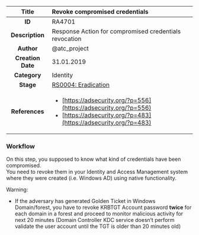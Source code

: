 | Title                       |  Revoke compromised credentials         |
|:---------------------------:|:--------------------|
| **ID**                      | RA4701            |
| **Description**             | Response Action for compromised credentials revocation   |
| **Author**                  | @atc_project        |
| **Creation Date**           | 31.01.2019 |
| **Category**                | Identity      |
| **Stage**                   |[RS0004: Eradication](../Response_Stages/RS0004.md)| 
| **References** |<ul><li>[https://adsecurity.org/?p=556](https://adsecurity.org/?p=556)</li><li>[https://adsecurity.org/?p=483](https://adsecurity.org/?p=483)</li></ul>|

### Workflow

On this step, you supposed to know what kind of credentials have been compromised.  
You need to revoke them in your Identity and Access Management system where they were created (i.e. Windows AD) using native functionality.  

Warning:  

- If the adversary has generated Golden Ticket in Windows Domain/forest, you have to revoke KRBTGT Account password **twice** for each domain in a forest and proceed to monitor malicious activity for next 20 minutes (Domain Controller KDC service doesn’t perform validate the user account until the TGT is older than 20 minutes old)
